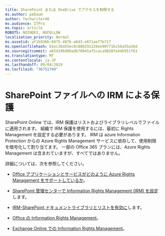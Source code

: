 ```yaml
---
title: SharePoint または OneDrive でアクセスを制限する
ms.author: pebaum
author: Techwriter40
ms.audience: ITPro
ms.topic: article
ROBOTS: NOINDEX, NOFOLLOW
localization_priority: Normal
ms.assetid: af1b936b-0475-497b-a6d3-e671aef7b717
ms.openlocfilehash: b1ec30a55ec0c08b291228ee90771bc56a55a36d
ms.sourcegitcommit: a65d196d00adb70045af5caca9828fe44b951f61
ms.translationtype: MT
ms.contentlocale: ja-JP
ms.lasthandoff: 09/04/2019
ms.locfileid: "36751749"
---
```

# <a name="irm-protection-to-sharepoint-files"></a>SharePoint ファイルへの IRM による保護


SharePoint Online では、IRM 保護はリストおよびライブラリレベルでファイルに適用されます。 組織で IRM 保護を使用するには、最初に Rights Management を設定する必要があります。 IRM は azure Information Protection からの Azure Rights Management サービスに依存して、使用制限を暗号化して割り当てます。 一部の Office 365 プランには、Azure Rights Management は含まれていますが、すべてではありません。 

詳細については、次を参照してください。

- [Office アプリケーションとサービスがどのように Azure Rights Management をサポートしているか](https://docs.microsoft.com/azure/information-protection/understand-explore/office-apps-services-support)。

- [SharePoint 管理センターで Information Rights Management (IRM) を設定](https://docs.microsoft.com/office365/securitycompliance/set-up-irm-in-sp-admin-center)します。

- [IRM-SharePoint ドキュメントライブラリとリストを有効に](https://docs.microsoft.com/office365/securitycompliance/set-up-irm-in-sp-admin-center#irm-enable-sharepoint-document-libraries-and-lists)します。

- [Office の Information Rights Management](https://support.office.com/Article/Information-Rights-Management-in-Office-c7a70797-6b1e-493f-acf7-92a39b85e30c)。

- [Exchange Online での Information Rights Management](https://docs.microsoft.com/office365/SecurityCompliance/information-rights-management-in-exchange-online)。


